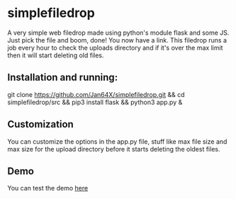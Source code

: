 # simplefiledrop
A very simple web filedrop made using python's module flask and some JS.
Just pick the file and boom, done! You now have a link.
This filedrop runs a job every hour to check the uploads directory and if it's over the max limit then it will start deleting old files.

## Installation and running:
git clone https://github.com/Jan64X/simplefiledrop.git && cd simplefiledrop/src && pip3 install flask && python3 app.py &

## Customization
You can customize the options in the app.py file, stuff like max file size and max size for the upload directory before it starts deleting the oldest files.

## Demo
You can test the demo [here](https://filedrop.dotbin.dev/)
